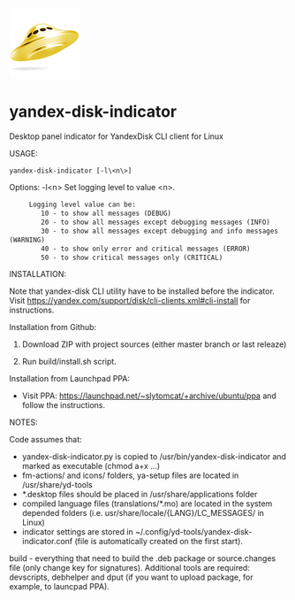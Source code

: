 ﻿### **![yandex-disk-indicator](https://github.com/slytomcat/yandex-disk-indicator/blob/master/icons/yd-128.png)**
# yandex-disk-indicator
Desktop panel indicator for YandexDisk CLI client for Linux

USAGE:

    yandex-disk-indicator [-l\<n\>]

Options:
 -l\<n\>   Set logging level to value \<n\>.
 
         Logging level value can be:
            10 - to show all messages (DEBUG)
            20 - to show all messages except debugging messages (INFO)
            30 - to show all messages except debugging and info messages (WARNING)
            40 - to show only error and critical messages (ERROR)
            50 - to show critical messages only (CRITICAL)

INSTALLATION:

Note that yandex-disk CLI utility have to be installed before the indicator. Visit https://yandex.com/support/disk/cli-clients.xml#cli-install for instructions.

Installation from Github: 

 1. Download ZIP with project sources (either master branch or last releaze)

 2. Run build/install.sh script.

Installation from Launchpad PPA: 
 - Visit PPA: https://launchpad.net/~slytomcat/+archive/ubuntu/ppa and follow the instructions.


NOTES:

Code assumes that:
- yandex-disk-indicator.py is copied to /usr/bin/yandex-disk-indicator and marked as executable (chmod a+x ...)
- fm-actions/ and icons/ folders, ya-setup files are located in /usr/share/yd-tools
- *.desktop files should be placed in /usr/share/applications folder
- compiled language files (translations/*.mo) are located in the system depended folders (i.e. usr/share/locale/{LANG}/LC_MESSAGES/ in Linux)
- indicator settings are stored in ~/.config/yd-tools/yandex-disk-indicator.conf (file is automatically created on the first start).

build - everything that need to build the .deb package or source.changes file (only change key for signatures). Additional tools are required: devscripts, debhelper and dput (if you want to upload package, for example, to launcpad PPA).

